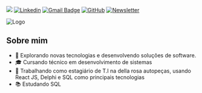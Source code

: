 ![](https://komarev.com/ghpvc/?username=RaulMatarazo&color=006bed)
[![Linkedin](https://img.shields.io/badge/-LinkedIn-blue?style=flat-square&logo=Linkedin&logoColor=white&link=LINK-DO-SEU-LINKEDIN)](https://www.linkedin.com/in/raululrichmatarazo/)
[![Gmail Badge](https://img.shields.io/badge/-Gmail-006bed?style=flat-square&logo=Gmail&logoColor=white&link=mailto:SEU-EMAIL)](mailto:raul.ulrich.matarazo@gmail.com)
[![GitHub](https://img.shields.io/github/followers/RaulMatarazo?label=follow&style=social)](https://github.com/RaulMatarazo)
[![Newsletter](https://img.shields.io/badge/-Newsletter-blueviolet?style=flat-square&logo=Gmail&logoColor=white&link=https://www.linkedin.com/newsletters/computing-concepts-7272711655988318208/)](https://www.linkedin.com/newsletters/computing-concepts-7272711655988318208/)



![Logo](https://media.licdn.com/dms/image/v2/D4D16AQG3cmebYfFKvg/profile-displaybackgroundimage-shrink_350_1400/profile-displaybackgroundimage-shrink_350_1400/0/1732021285352?e=1743033600&v=beta&t=y9jDD0T4lDkiqWfQ1aVKAack_qdWZW2BiMlJA3-BdCI)

## Sobre mim

- 🤔 Explorando novas tecnologias e desenvolvendo soluções de software.
- 🎓 Cursando técnico em desenvolvimento de sistemas
- 💼 Trabalhando como estagiário de T.I na della rosa autopeças, usando React JS, Delphi e SQL como principais tecnologias
- 📚 Estudando SQL
